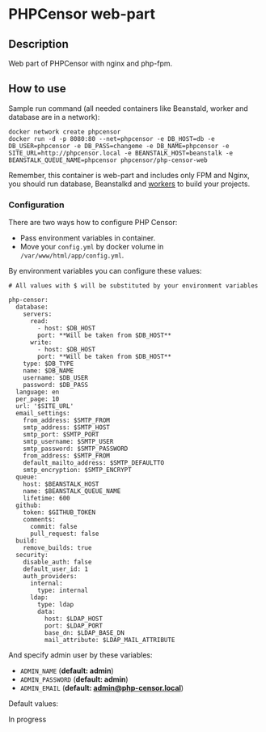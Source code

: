 # PHPCensor web-part

## Description

Web part of PHPCensor with nginx and php-fpm.

## How to use

Sample run command (all needed containers like Beanstald, worker and database are in a network):

```
docker network create phpcensor
docker run -d -p 8080:80 --net=phpcensor -e DB_HOST=db -e DB_USER=phpcensor -e DB_PASS=changeme -e DB_NAME=phpcensor -e SITE_URL=http://phpcensor.local -e BEANSTALK_HOST=beanstalk -e BEANSTALK_QUEUE_NAME=phpcensor phpcensor/php-censor-web
```

Remember, this container is web-part and includes only FPM and Nginx, you should run database, 
Beanstalkd and [workers](https://github.com/php-censor/docker-php-censor/tree/master/worker) to build your projects.

### Configuration

There are two ways how to configure PHP Censor:

* Pass environment variables in container.
* Move your `config.yml` by docker volume in `/var/www/html/app/config.yml`.

By environment variables you can configure these values:

```
# All values with $ will be substituted by your environment variables

php-censor:
  database:
    servers:
      read:
        - host: $DB_HOST
        port: **Will be taken from $DB_HOST**
      write:
        - host: $DB_HOST
        port: **Will be taken from $DB_HOST**
    type: $DB_TYPE
    name: $DB_NAME
    username: $DB_USER
    password: $DB_PASS
  language: en
  per_page: 10
  url: '$SITE_URL'
  email_settings:
    from_address: $SMTP_FROM
    smtp_address: $SMTP_HOST
    smtp_port: $SMTP_PORT
    smtp_username: $SMTP_USER
    smtp_password: $SMTP_PASSWORD
    from_address: $SMTP_FROM
    default_mailto_address: $SMTP_DEFAULTTO
    smtp_encryption: $SMTP_ENCRYPT
  queue:
    host: $BEANSTALK_HOST
    name: $BEANSTALK_QUEUE_NAME
    lifetime: 600
  github:
    token: $GITHUB_TOKEN
    comments:
      commit: false
      pull_request: false
  build:
    remove_builds: true
  security:
    disable_auth: false
    default_user_id: 1
    auth_providers:
      internal:
        type: internal
      ldap:
        type: ldap
        data:
          host: $LDAP_HOST
          port: $LDAP_PORT
          base_dn: $LDAP_BASE_DN
          mail_attribute: $LDAP_MAIL_ATTRIBUTE
``` 

And specify admin user by these variables:

* `ADMIN_NAME` (**default: admin**)
* `ADMIN_PASSWORD` (**default: admin**)
* `ADMIN_EMAIL` (**default: admin@php-censor.local**)

Default values:

In progress
